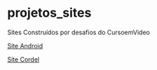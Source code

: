 # projetos_sites
 Sites Construídos por desafios do CursoemVideo


<a href="https://gabriel-sady.github.io/projetos_sites/Android/index.html"> Site Android <a>

<a href="https://gabriel-sady.github.io/projetos_sites/Cordel/index.html"> Site Cordel <a>